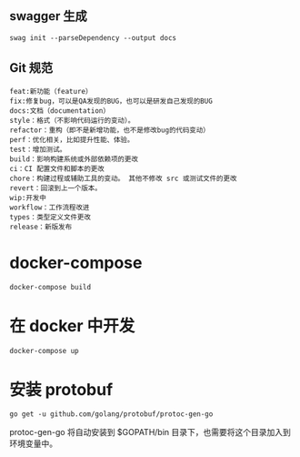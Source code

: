 ## swagger 生成

`swag init --parseDependency --output docs`

## Git 规范

```
feat:新功能（feature）
fix:修复bug，可以是QA发现的BUG，也可以是研发自己发现的BUG
docs:文档（documentation）
style：格式（不影响代码运行的变动）。
refactor：重构（即不是新增功能，也不是修改bug的代码变动）
perf：优化相关，比如提升性能、体验。
test：增加测试。
build：影响构建系统或外部依赖项的更改
ci：CI 配置文件和脚本的更改
chore：构建过程或辅助工具的变动。 其他不修改 src 或测试文件的更改
revert：回滚到上一个版本。
wip:开发中
workflow：工作流程改进
types：类型定义文件更改
release：新版发布
```

# docker-compose

```
docker-compose build
```

# 在 docker 中开发

```
docker-compose up
```

# 安装 protobuf

`go get -u github.com/golang/protobuf/protoc-gen-go`

protoc-gen-go 将自动安装到 $GOPATH/bin 目录下，也需要将这个目录加入到环境变量中。
